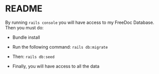 # README

By running ```rails console``` you will have access to my FreeDoc Database.
Then you must do:

* Bundle install

* Run the following command: ```rails db:migrate```

* Then: ```rails db:seed```

* Finally, you will have access to all the data
